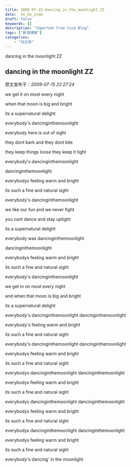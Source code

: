 ```yaml
---
title: 2009-07-15-dancing_in_the_moonlight_ZZ
date:  to_do_item
draft: false
keywords: []
description: "Imported from Sina Blog"
tags: ["新浪博客"]
categories: 
    - "日记本"
---
```

dancing in the moonlight ZZ
## dancing in the moonlight ZZ

 原文发布于：*2009-07-15 22:27:24*

we get it on most every night

when that moon is big and bright

its a supernatural delight

everybody's dancinginthemoonlight

everybody here is out of sight

they dont bark and they dont bite

they keep things loose they keep it tight

everybody's dancinginthemoonlight

dancinginthemoonlight

everybodys feeling warm and bright

its such a fine and natural sight

everybody's dancinginthemoonlight

we like our fun and we never fight

you cant dance and stay uptight

its a supernatural delight

everybody was dancinginthemoonlight

dancinginthemoonlight

everybodys feeling warm and bright

its such a fine and natural sight

everybody's dancinginthemoonlight

we get in on most every night

and when that moon is big and bright

its a supernatural delight

everybody's dancinginthemoonlight
dancinginthemoonlight

everybody's feeling warm and bright

its such a fine and natural sight

everybody's dancinginthemoonlight
dancinginthemoonlight

everybodys feeling warm and bright

its such a fine and natural sight

everybodys dancinginthemoonlight
dancinginthemoonlight

everybodys feeling warm and bright

its such a fine and natural sight

everybodys dancinginthemoonlight
dancinginthemoonlight

everybodys feeling warm and bright

its such a fine and natural sight

everybodys dancinginthemoonlight
dancinginthemoonlight

everybodys feeling warm and bright

its such a fine and natural sight

everybody's dancing' in the moonlight


